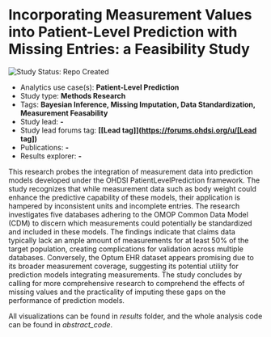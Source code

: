 Incorporating Measurement Values into Patient-Level Prediction with Missing Entries: a Feasibility Study
=============

<img src="https://img.shields.io/badge/Study%20Status-Repo%20Created-lightgray.svg" alt="Study Status: Repo Created">

- Analytics use case(s): **Patient-Level Prediction**
- Study type: **Methods Research**
- Tags: **Bayesian Inference, Missing Imputation, Data Standardization, Measurement Feasability**
- Study lead: **-**
- Study lead forums tag: **[[Lead tag]](https://forums.ohdsi.org/u/[Lead tag])**
- Publications: **-**
- Results explorer: **-**

This research probes the integration of measurement data into prediction models developed under the OHDSI PatientLevelPrediction framework. The study recognizes that while measurement data such as body weight could enhance the predictive capability of these models, their application is hampered by inconsistent units and incomplete entries. The research investigates five databases adhering to the OMOP Common Data Model (CDM) to discern which measurements could potentially be standardized and included in these models. The findings indicate that claims data typically lack an ample amount of measurements for at least 50% of the target population, creating complications for validation across multiple databases. Conversely, the Optum EHR dataset appears promising due to its broader measurement coverage, suggesting its potential utility for prediction models integrating measurements. The study concludes by calling for more comprehensive research to comprehend the effects of missing values and the practicality of imputing these gaps on the performance of prediction models.

All visualizations can be found in *results* folder, and the whole analysis code can be found in *abstract_code*.
